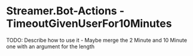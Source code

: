 # Streamer.Bot-Actions - TimeoutGivenUserFor10Minutes

TODO: Describe how to use it - Maybe merge the 2 Minute and 10 Minute one with an argument for the length
